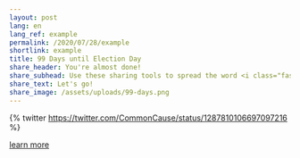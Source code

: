```yaml
---
layout: post
lang: en
lang_ref: example
permalink: /2020/07/28/example
shortlink: example
title: 99 Days until Election Day
share_header: You're almost done!
share_subhead: Use these sharing tools to spread the word <i class="fas fa-arrow-down bounce"></i>
share_text: Let's go!
share_image: /assets/uploads/99-days.png
---
```

{% twitter https://twitter.com/CommonCause/status/1287810106697097216 %}

[learn more](https://commoncause.org)